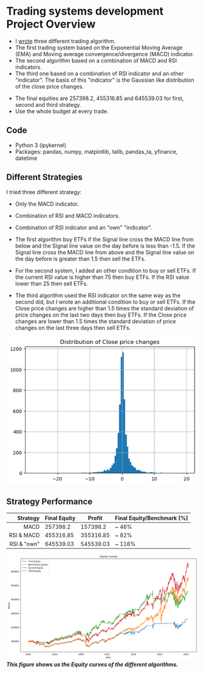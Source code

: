 # Trading systems development Project Overview
* I [wrote](https://github.com/trauerj/Trading_Systems_Development_Project/blob/main/Traiding_Systems_development.ipynb) three different trading algorithm.
* The first trading system based on the Exponential Moving Average (EMA) and Moving average convergence/divergence (MACD) indicator.
* The second algorithm based on a combination of MACD and RSI indicators.
* The third one based on a combination of  RSI indicator and an other "indicator". The basis of this "indicator" is the Gaussian like distribution of the close price changes.

 - The final equities are 257398.2, 455316.85 and 645539.03 for first, second and third strategy.
 - Use the whole budget at every trade.

## Code
* Python 3 (ipykernel)
* Packages: pandas, numpy, matplotlib, talib, pandas_ta, yfinance, datetime

## Different Strategies

I tried three different strategy:
* Only the MACD indicator.
* Combination of RSI and MACD indicators.
* Combination of RSI indicator and an "own" "indicator".

* The first algorithm buy ETFs if the Signal line cross the MACD line from below and the Signal line value on the day before is less than -1.5. If the Signal line cross the MACD line from above and the Signal line value on the day before is greater than 1.5 then sell the ETFs.
* For the second system, I added an other condition to buy or sell ETFs. If the current RSI value is higher than 75 then buy ETFs. If the RSI value lower than 25 then sell ETFs.
* The third algorithm used the RSI indicator on the same way as the second did, but I wrote an additional condition to buy or sell ETFs. If the Close price changes are higher than 1.5 times the standard deviation of price changes on the last two days then buy ETFs. If the Close price changes are lower than 1.5 times the standard deviation of price changes on the last three days then sell ETFs.

![Performance](https://github.com/trauerj/Trading_Systems_Development_Project/blob/main/dist_plot.png)

## Strategy Performance

|      Strategy      | Final Equity | Profit | Final Equity/Benchmark [%] |
|----------------:|------|------|------|
|MACD| 257398.2 | 157398.2 | ~ 46% |
|RSI & MACD | 455316.85 | 355316.85 | ~ 82% |
|RSI & "own"| 645539.03 | 545539.03 | ~ 116% |

![Performance](https://github.com/trauerj/Trading_Systems_Development_Project/blob/main/Equity_curves.png)
_**This figure shows us the Equity curves of the different algorithms.**_
